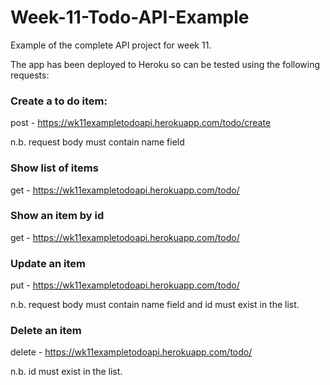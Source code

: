 # Week-11-Todo-API-Example

Example of the complete API project for week 11.
 

The app has been deployed to Heroku so can be tested using the following requests:


### Create a to do item:
post - https://wk11exampletodoapi.herokuapp.com/todo/create

n.b. request body must contain name field

### Show list of items
get - https://wk11exampletodoapi.herokuapp.com/todo/

### Show an item by id 
get - https://wk11exampletodoapi.herokuapp.com/todo/<id>

### Update an item
put - https://wk11exampletodoapi.herokuapp.com/todo/<id>

n.b. request body must contain name field and id must exist in the list.

### Delete an item 
delete - https://wk11exampletodoapi.herokuapp.com/todo/<id>


n.b. id must exist in the list.
